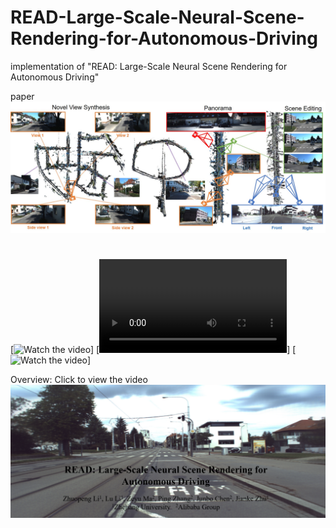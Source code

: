 # READ-Large-Scale-Neural-Scene-Rendering-for-Autonomous-Driving
implementation of "READ:  Large-Scale Neural Scene Rendering for Autonomous Driving"

paper 
![contents](./image/main.jpg)
#

[![Watch the video](https://i.ytimg.com/an_webp/kC-bwky4e7Q/mqdefault_6s.webp?du=3000&sqp=CIDh7JMG&rs=AOn4CLAE5KzsOlrQzpZVB2DYJbC4UMOhGQ)]
[![Watch the video](https://github.com/JOP-Lee/READ-Large-Scale-Neural-Scene-Rendering-for-Autonomous-Driving/tree/main/image/main.mp4)]
[![Watch the video](https://www.youtube.com/watch?v=kC-bwky4e7Q)]

Overview: 
Click to view the video
[![Watch the video](./image/video.png)](https://youtu.be/kC-bwky4e7Q)

